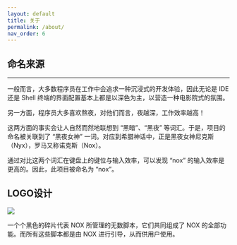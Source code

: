 ```yaml
---
layout: default
title: 关于
permalink: /about/
nav_order: 6
---
```


## 命名来源

---

一般而言，大多数程序员在工作中会追求一种沉浸式的开发体验，因此无论是 IDE 还是 Shell 终端的界面配置基本上都是以深色为主，以营造一种电影院式的氛围。

另一方面，程序员大多喜欢熬夜，对他们而言，夜越深，工作效率越高！

这两方面的事实会让人自然而然地联想到 “黑暗”、“黑夜” 等词汇。于是，项目的命名被关联到了 “黑夜女神” 一词。对应到希腊神话中，正是黑夜女神尼克斯（Nyx），罗马又称诺克斯（Nox）。

通过对比这两个词汇在键盘上的键位与输入效率，可以发现 “nox” 的输入效率是更高的。因此，此项目被命名为 “nox”。

## LOGO设计

![](https://chuquan-public-r-001.oss-cn-shanghai.aliyuncs.com/nox/nox.png)

一个个黑色的碎片代表 NOX 所管理的无数脚本，它们共同组成了 NOX 的全部功能。而所有这些脚本都是由 NOX 进行引导，从而供用户使用。